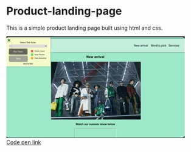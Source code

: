 # Product-landing-page
This is a simple product landing page built using html and css.

<img src="screenshot.JPG" alt="screenshot of my product landing page"><br>
<a href="https://codepen.io/kattycreates/pen/MWmyvXL">Code pen link</a>

